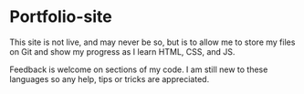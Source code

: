 # Portfolio-site
This site is not live, and may never be so, but is to allow me to store my files on Git and show my progress as I learn HTML, CSS, and JS.

Feedback is welcome on sections of my code. I am still new to these languages so any help, tips or tricks are appreciated. 
